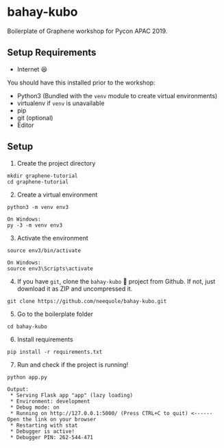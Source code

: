 # bahay-kubo
Boilerplate of Graphene workshop for Pycon APAC 2019.

## Setup Requirements
* Internet :satisfied:

You should have this installed prior to the workshop:
* Python3 (Bundled with the `venv` module to create virtual environments)
* virtualenv if `venv` is unavailable
* pip
* git (optional)
* Editor

## Setup
1. Create the project directory
```
mkdir graphene-tutorial
cd graphene-tutorial
```

2. Create a virtual environment
```
python3 -m venv env3

On Windows:
py -3 -m venv env3
```

3. Activate the environment
```
source env3/bin/activate

On Windows:
source env3\Scripts\activate
```

4. If you have `git`, clone the `bahay-kubo` :house_with_garden: project from Github. If not, just download it as ZIP and uncompressed it.
```
git clone https://github.com/neequole/bahay-kubo.git
```

5. Go to the boilerplate folder
```
cd bahay-kubo
```

6. Install requirements
```
pip install -r requirements.txt
```

7. Run and check if the project is running!
```
python app.py

Output:
 * Serving Flask app "app" (lazy loading)
 * Environment: development
 * Debug mode: on
 * Running on http://127.0.0.1:5000/ (Press CTRL+C to quit) <------ Open the link on your browser
 * Restarting with stat
 * Debugger is active!
 * Debugger PIN: 262-544-471
```
